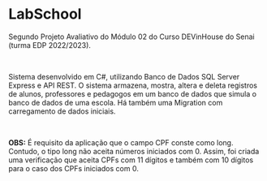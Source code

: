 <h1>LabSchool</h1>
<p>Segundo Projeto Avaliativo do Módulo 02 do Curso DEVinHouse do Senai (turma EDP 2022/2023).</p>
</br>
<p>Sistema desenvolvido em C#, utilizando Banco de Dados SQL Server Express e API REST. O sistema armazena, mostra, altera e deleta registros de alunos, professores e pedagogos em um banco de dados que simula o banco de dados de uma escola. Há também uma Migration com carregamento de dados iniciais.</p>
<br>
<p><b>OBS:</b> É requisito da aplicação que o campo CPF conste como long. Contudo, o tipo long não aceita números iniciados com 0. Assim, foi criada uma verificação que aceita CPFs com 11 dígitos e também com 10 dígitos para o caso dos CPFs iniciados com 0.<p>
